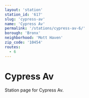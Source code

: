 ```yaml
---
layout: 'station'
station_id: '617'
slug: 'cypress-av'
name: 'Cypress Av'
permalink: '/stations/cypress-av-6/'
borough: 'Bronx'
neighborhood: 'Mott Haven'
zip_code: '10454'
routes:
  - 6
---
```

# Cypress Av

Station page for Cypress Av.

